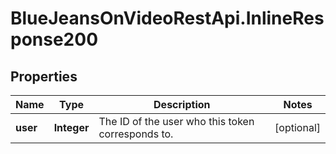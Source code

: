 # BlueJeansOnVideoRestApi.InlineResponse200

## Properties
Name | Type | Description | Notes
------------ | ------------- | ------------- | -------------
**user** | **Integer** | The ID of the user who this token corresponds to. | [optional] 


